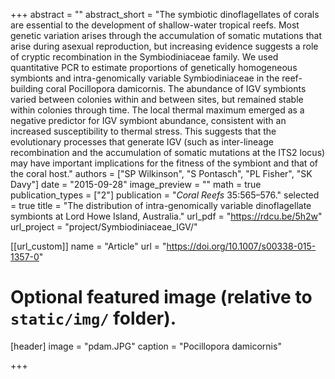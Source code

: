 +++
abstract = ""
abstract_short = "The symbiotic dinoflagellates of corals are essential to the development of shallow-water tropical reefs. Most genetic variation arises through the accumulation of somatic mutations that arise during asexual reproduction, but increasing evidence suggests a role of cryptic recombination in the Symbiodiniaceae family. We used quantitative PCR to estimate proportions of genetically homogeneous symbionts and intra-genomically variable Symbiodiniaceae in the reef-building coral Pocillopora damicornis. The abundance of IGV symbionts varied between colonies within and between sites, but remained stable within colonies through time. The local thermal maximum emerged as a negative predictor for IGV symbiont abundance, consistent with an increased susceptibility to thermal stress. This suggests that the evolutionary processes that generate IGV (such as inter-lineage recombination and the accumulation of somatic mutations at the ITS2 locus) may have important implications for the fitness of the symbiont and that of the coral host."
authors = ["SP Wilkinson", "S Pontasch", "PL Fisher", "SK Davy"]
date = "2015-09-28"
image_preview = ""
math = true
publication_types = ["2"]
publication = "*Coral Reefs* 35:565–576."
selected = true
title = "The distribution of intra-genomically variable dinoflagellate symbionts at Lord Howe Island, Australia."
url_pdf = "https://rdcu.be/5h2w"
url_project = "project/Symbiodiniaceae_IGV/"


[[url_custom]]
name = "Article"
url = "https://doi.org/10.1007/s00338-015-1357-0"

# Optional featured image (relative to `static/img/` folder).
[header]
image = "pdam.JPG"
caption = "Pocillopora damicornis"

+++

